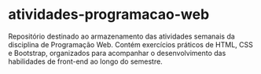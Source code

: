 # atividades-programacao-web
Repositório destinado ao armazenamento das atividades semanais da disciplina de Programação Web. Contém exercícios práticos de HTML, CSS e Bootstrap, organizados para acompanhar o desenvolvimento das habilidades de front-end ao longo do semestre.
